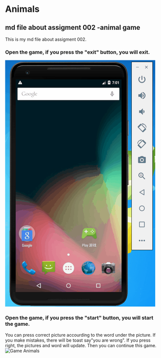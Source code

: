 # Animals
##  md file about assigment 002 -animal game
This is my md file about assigment 002.
### Open the game, if you press the "exit" button, you will exit.
![Game Animals](https://github.com/huixiaoyang/game-animals/blob/master/demo_1.gif)

### Open the game, if you press the "start" button, you will start the game.
You can press correct picture accourding to the word under the picture. If you make mistakes, there will be toast say"you are wrong". If you press right, the pictures and word will update. Then you can continue this game.
![Game Animals](https://github.com/huixiaoyang/game-animals/blob/master/demo_2.gif)
